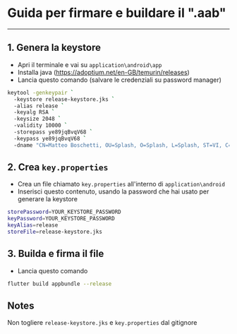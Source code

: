 # Guida per firmare e buildare il ".aab"

---

## 1. Genera la keystore

- Apri il terminale e vai su `application\android\app`
- Installa java (https://adoptium.net/en-GB/temurin/releases)
- Lancia questo comando (salvare le credenziali su password manager)

```bash
keytool -genkeypair `
  -keystore release-keystore.jks `
  -alias release `
  -keyalg RSA `
  -keysize 2048 `
  -validity 10000 `
  -storepass ye89jqBvqV68 `
  -keypass ye89jqBvqV68 `
  -dname "CN=Matteo Boschetti, OU=Splash, O=Splash, L=Splash, ST=VI, C=IT"
```

## 2. Crea `key.properties`

- Crea un file chiamato `key.properties` all'interno di `application\android`
- Inserisci questo contenuto, usando la password che hai usato per generare la keystore

```bash
storePassword=YOUR_KEYSTORE_PASSWORD
keyPassword=YOUR_KEYSTORE_PASSWORD
keyAlias=release
storeFile=release-keystore.jks
```

## 3. Builda e firma il file

- Lancia questo comando

```bash
flutter build appbundle --release
```

## Notes

Non togliere `release-keystore.jks` e `key.properties` dal gitignore
